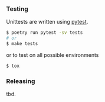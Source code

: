 ### Testing

Unittests are written using [pytest]().

```bash
$ poetry run pytest -sv tests
# or
$ make tests
```

or to test on all possible environments

```bash
$ tox
```

### Releasing

tbd.
